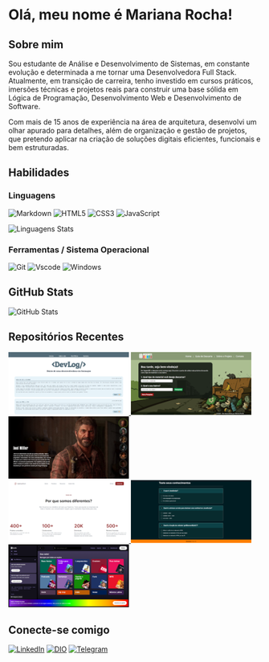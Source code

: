 # Olá, meu nome é Mariana Rocha!

## Sobre mim

Sou estudante de Análise e Desenvolvimento de Sistemas, em constante evolução e determinada a me tornar uma Desenvolvedora Full Stack. Atualmente, em transição de carreira, tenho investido em cursos práticos, imersões técnicas e projetos reais para construir uma base sólida em Lógica de Programação, Desenvolvimento Web e Desenvolvimento de Software. 

Com mais de 15 anos de experiência na área de arquitetura, desenvolvi um olhar apurado para detalhes, além de organização e gestão de projetos, que pretendo aplicar na criação de soluções digitais eficientes, funcionais e bem estruturadas.

## Habilidades

### Linguagens

![Markdown](https://img.shields.io/badge/Markdown-DED7CF?style=for-the-badge&logo=markdown&logoColor=212830)
![HTML5](https://img.shields.io/badge/HTML5-DED7CF?style=for-the-badge&logo=html5&logoColor=212830)
![CSS3](https://img.shields.io/badge/CSS3-DED7CF?style=for-the-badge&logo=css3&logoColor=212830)
![JavaScript](https://img.shields.io/badge/JavaScript-DED7CF?style=for-the-badge&logo=javascript&logoColor=212830)

![Linguagens Stats](https://github-readme-stats.vercel.app/api/top-langs/?username=mariana4ads&theme=transparente&bg_color=DED7CF&hide_border=false&include_all_commits=true&count_private=true&layout=compact&title_color=212830&text_color=212830)

### Ferramentas / Sistema Operacional

![Git](https://img.shields.io/badge/GIT-DED7CF?style=for-the-badge&logo=git&logoColor=212830)
![Vscode](https://img.shields.io/badge/Vscode-DED7CF?style=for-the-badge&logo=visual-studio-code&logoColor=212830)
![Windows](https://img.shields.io/badge/Windows-DED7CF?style=for-the-badge&logo=windows&logoColor=212830)

## GitHub Stats

![GitHub Stats](https://github-readme-stats.vercel.app/api?username=mariana4ads&theme=transparent&bg_color=DED7CF&border_color=DED7CF&show_icons=true&icon_color=212830&title_color=212830&text_color=212830)

## Repositórios Recentes

<p>
  <a href="https://github.com/mariana4ads/diariodev" target="_blank">
    <img src="./images/site7.png" width="240"/>
  </a>
  <a href="https://github.com/mariana4ads/descarte-certo" target="_blank">
    <img src="./images/site1.png" width="240"/>
  </a>
  <a href="https://github.com/mariana4ads/projetoTLOU" target="_blank">
    <img src="./images/site2.png" width="240"/>
  </a><br>
  <a href="https://github.com/mariana4ads/7daysOfCode" target="_blank">
    <img src="./images/site4.png" width="240"/>
  </a>
  <a href="https://github.com/mariana4ads/NLWexperts" target="_blank">
    <img src="./images/site6.png" width="240"/>
  </a>
  <a href="https://github.com/mariana4ads/SpotifyClone" target="_blank">
    <img src="./images/site3.png" width="240"/>
  </a>
</p>

## Conecte-se comigo

[![LinkedIn](https://img.shields.io/badge/LinkedIn-DED7CF?style=for-the-badge&logo=linkedin&logoColor=212830)](https://www.linkedin.com/in/mariana4ads/)
[![DIO](https://img.shields.io/badge/DIO-DED7CF?style=for-the-badge&logoColor=212830)](https://www.dio.me/users/mariana4ads/)
[![Telegram](https://img.shields.io/badge/Telegram-DED7CF?style=for-the-badge&logo=telegram&logoColor=212830)](https://t.me/mariana4ads)
